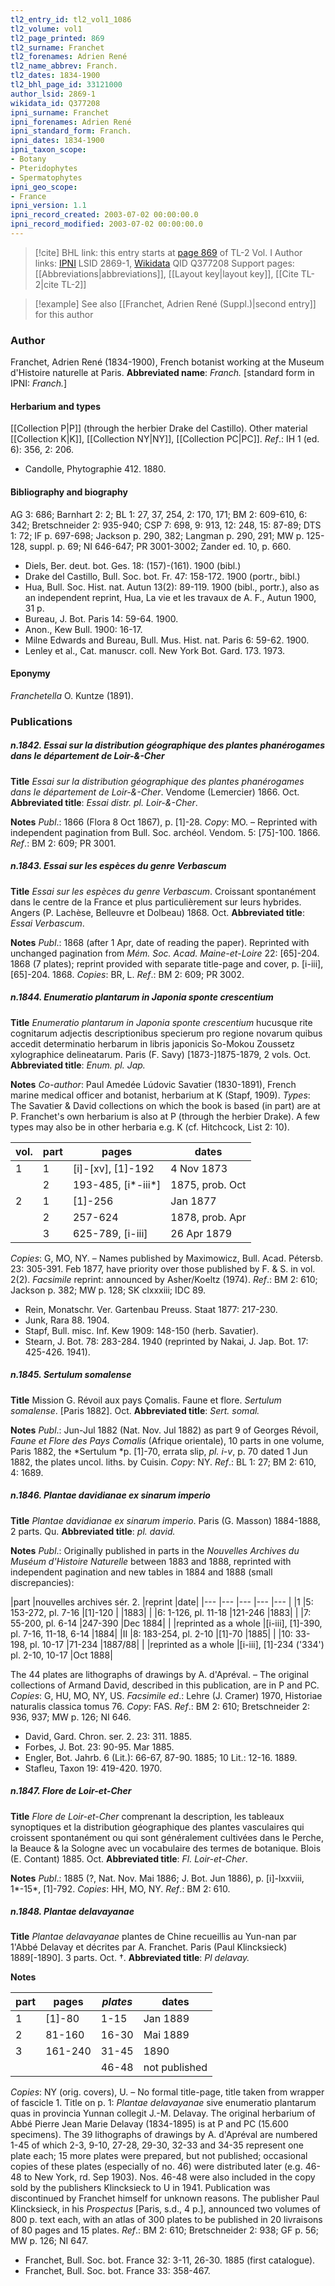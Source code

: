 ```yaml
---
tl2_entry_id: tl2_vol1_1086
tl2_volume: vol1
tl2_page_printed: 869
tl2_surname: Franchet
tl2_forenames: Adrien René
tl2_name_abbrev: Franch.
tl2_dates: 1834-1900
tl2_bhl_page_id: 33121000
author_lsid: 2869-1
wikidata_id: Q377208
ipni_surname: Franchet
ipni_forenames: Adrien René
ipni_standard_form: Franch.
ipni_dates: 1834-1900
ipni_taxon_scope: 
- Botany
- Pteridophytes
- Spermatophytes
ipni_geo_scope: 
- France
ipni_version: 1.1
ipni_record_created: 2003-07-02 00:00:00.0
ipni_record_modified: 2003-07-02 00:00:00.0
---
```


> [!cite] BHL link: this entry starts at [page 869](https://www.biodiversitylibrary.org/page/33121000) of TL-2 Vol. I
> Author links: [IPNI](https://www.ipni.org/a/2869-1) LSID 2869-1, [Wikidata](https://www.wikidata.org/wiki/Q377208) QID Q377208
> Support pages: [[Abbreviations|abbreviations]], [[Layout key|layout key]], [[Cite TL-2|cite TL-2]]

> [!example] See also [[Franchet, Adrien René (Suppl.)|second entry]] for this author

### Author

Franchet, Adrien René (1834-1900), French botanist working at the Museum d'Histoire naturelle at Paris. 
**Abbreviated name**: *Franch.* \[standard form in IPNI: *Franch.*\]

#### Herbarium and types

[[Collection P|P]] (through the herbier Drake del Castillo). Other material [[Collection K|K]], [[Collection NY|NY]], [[Collection PC|PC]].
*Ref*.: IH 1 (ed. 6): 356, 2: 206.
- Candolle, Phytographie 412. 1880.

#### Bibliography and biography

AG 3: 686; Barnhart 2: 2; BL 1: 27, 37, 254, 2: 170, 171; BM 2: 609-610, 6: 342; Bretschneider 2: 935-940; CSP 7: 698, 9: 913, 12: 248, 15: 87-89; DTS 1: 72; IF p. 697-698; Jackson p. 290, 382; Langman p. 290, 291; MW p. 125-128, suppl. p. 69; NI 646-647; PR 3001-3002; Zander ed. 10, p. 660.
- Diels, Ber. deut. bot. Ges. 18: (157)-(161). 1900 (bibl.)
- Drake del Castillo, Bull. Soc. bot. Fr. 47: 158-172. 1900 (portr., bibl.)
- Hua, Bull. Soc. Hist. nat. Autun 13(2): 89-119. 1900 (bibl., portr.), also as an independent reprint, Hua, La vie et les travaux de A. F., Autun 1900, 31 p.
- Bureau, J. Bot. Paris 14: 59-64. 1900.
- Anon., Kew Bull. 1900: 16-17.
- Milne Edwards and Bureau, Bull. Mus. Hist. nat. Paris 6: 59-62. 1900.
- Lenley et al., Cat. manuscr. coll. New York Bot. Gard. 173. 1973.

#### Eponymy

*Franchetella* O. Kuntze (1891).

### Publications

##### n.1842. Essai sur la distribution géographique des plantes phanérogames dans le département de Loir-&-Cher

**Title**
*Essai sur la distribution géographique des plantes phanérogames dans le département de Loir-&-Cher*. Vendome (Lemercier) 1866. Oct.
**Abbreviated title**: *Essai distr. pl. Loir-&-Cher*.

**Notes**
*Publ*.: 1866 (Flora 8 Oct 1867), p. \[1\]-28. *Copy*: MO. – Reprinted with independent pagination from Bull. Soc. archéol. Vendom. 5: \[75\]-100. 1866.
*Ref*.: BM 2: 609; PR 3001.

##### n.1843. Essai sur les espèces du genre Verbascum

**Title**
*Essai sur les espèces du genre Verbascum*. Croissant spontanément dans le centre de la France et plus particulièrement sur leurs hybrides. Angers (P. Lachèse, Belleuvre et Dolbeau) 1868. Oct.
**Abbreviated title**: *Essai Verbascum*.

**Notes**
*Publ*.: 1868 (after 1 Apr, date of reading the paper). Reprinted with unchanged pagination from *Mém. Soc. Acad. Maine-et-Loire* 22: \[65\]-204. 1868 (7 plates); reprint provided with separate title-page and cover, p. \[i-iii\], \[65\]-204. 1868. *Copies*: BR, L.
*Ref*.: BM 2: 609; PR 3002.

##### n.1844. Enumeratio plantarum in Japonia sponte crescentium

**Title**
*Enumeratio plantarum in Japonia sponte crescentium* hucusque rite cognitarum adjectis descriptionibus specierum pro regione novarum quibus accedit determinatio herbarum in libris japonicis So-Mokou Zoussetz xylographice delineatarum. Paris (F. Savy) \[1873-\]1875-1879, 2 vols. Oct.
**Abbreviated title**: *Enum. pl. Jap.*

**Notes**
*Co-author*: Paul Amedée Lúdovic Savatier (1830-1891), French marine medical officer and botanist, herbarium at K (Stapf, 1909).
*Types*: The Savatier & David collections on which the book is based (in part) are at P. Franchet's own herbarium is also at P (through the herbier Drake). A few types may also be in other herbaria e.g. K (cf. Hitchcock, List 2: 10).

|vol.	|part	|pages	|dates|
|---	|---	|---	|---	|
|1	|1	|\[i\]-\[xv\], \[1\]-192	|4 Nov 1873|
|	|2	|193-485, \[i\*-iii\*\]	|1875, prob. Oct|
|2	|1	|\[1\]-256	|Jan 1877|
|	|2	|257-624	|1878, prob. Apr|
|	|3	|625-789, \[i-iii\]	|26 Apr 1879|

*Copies*: G, MO, NY. – Names published by Maximowicz, Bull. Acad. Pétersb. 23: 305-391. Feb 1877, have priority over those published by F. & S. in vol. 2(2).
*Facsimile* reprint: announced by Asher/Koeltz (1974).
*Ref*.: BM 2: 610; Jackson p. 382; MW p. 128; SK clxxxiii; IDC 89.
- Rein, Monatschr. Ver. Gartenbau Preuss. Staat 1877: 217-230.
- Junk, Rara 88. 1904.
- Stapf, Bull. misc. Inf. Kew 1909: 148-150 (herb. Savatier).
- Stearn, J. Bot. 78: 283-284. 1940 (reprinted by Nakai, J. Jap. Bot. 17: 425-426. 1941).

##### n.1845. Sertulum somalense

**Title**
Mission G. Révoil aux pays Çomalis. Faune et flore. *Sertulum somalense*. \[Paris 1882\]. Oct.
**Abbreviated title**: *Sert. somal.*

**Notes**
*Publ*.: Jun-Jul 1882 (Nat. Nov. Jul 1882) as part 9 of Georges Révoil, *Faune et Flore des Pays Comalis* (Afrique orientale), 10 parts in one volume, Paris 1882, the *Sertulum *p. \[1\]-70, errata slip, *pl. i-v*, p. 70 dated 1 Jun 1882, the plates uncol. liths. by Cuisin.
*Copy*: NY.
*Ref*.: BL 1: 27; BM 2: 610, 4: 1689.

##### n.1846. Plantae davidianae ex sinarum imperio

**Title**
*Plantae davidianae ex sinarum imperio*. Paris (G. Masson) 1884-1888, 2 parts. Qu.
**Abbreviated title**: *pl. david.*

**Notes**
*Publ*.: Originally published in parts in the *Nouvelles Archives du Muséum d'Histoire Naturelle* between 1883 and 1888, reprinted with independent pagination and new tables in 1884 and 1888 (small discrepancies):

|part	|nouvelles archives sér. 2.	|reprint	|date|
|---	|---	|---	|---	|---	|
|1	|5: 153-272, pl. 7-16	|\[1\]-120	|	|1883|
|	|6: 1-126, pl. 11-18	|121-246	|1883|
|	|7: 55-200, pl. 6-14	|247-390	|Dec 1884|
|	|reprinted as a whole	|\[i-iii\], \[1\]-390,<br/>pl. 7-16, 11-18, 6-14	|1884|
|II	|8: 183-254, pl. 2-10	|\[1\]-70	|1885|
|	|10: 33-198, pl. 10-17	|71-234	|1887/88|
|	|reprinted as a whole	|\[i-iii\], \[1\]-234 ('334')<br/>pl. 2-10, 10-17	|Oct 1888|

The 44 plates are lithographs of drawings by A. d'Apréval. – The original collections of Armand David, described in this publication, are in P and PC. *Copies*: G, HU, MO, NY, US.
*Facsimile ed*.: Lehre (J. Cramer) 1970, Historiae naturalis classica tomus 76. *Copy*: FAS.
*Ref*.: BM 2: 610; Bretschneider 2: 936, 937; MW p. 126; NI 646.
- David, Gard. Chron. ser. 2. 23: 311. 1885.
- Forbes, J. Bot. 23: 90-95. Mar 1885.
- Engler, Bot. Jahrb. 6 (Lit.): 66-67, 87-90. 1885; 10 Lit.: 12-16. 1889.
- Stafleu, Taxon 19: 419-420. 1970.

##### n.1847. Flore de Loir-et-Cher

**Title**
*Flore de Loir-et-Cher* comprenant la description, les tableaux synoptiques et la distribution géographique des plantes vasculaires qui croissent spontanément ou qui sont généralement cultivées dans le Perche, la Beauce & la Sologne avec un vocabulaire des termes de botanique. Blois (E. Contant) 1885. Oct.
**Abbreviated title**: *Fl. Loir-et-Cher*.

**Notes**
*Publ*.: 1885 (?, Nat. Nov. Mai 1886; J. Bot. Jun 1886), p. \[i\]-lxxviii, 1\*-15\*, \[1\]-792.
*Copies*: HH, MO, NY.
*Ref*.: BM 2: 610.

##### n.1848. Plantae delavayanae

**Title**
*Plantae delavayanae* plantes de Chine recueillis au Yun-nan par 1'Abbé Delavay et décrites par A. Franchet. Paris (Paul Klincksieck) 1889\[-1890\]. 3 parts. Oct. †.
**Abbreviated title**: *Pl delavay.*

**Notes**

|part	|pages	|*plates*	|dates|
|---	|---	|---	|---	|
|1	|\[1\]-80	|1-15	|Jan 1889|
|2	|81-160	|16-30	|Mai 1889|
|3	|161-240	|31-45	|1890|
|	|	|46-48	|not published|

*Copies*: NY (orig. covers), U. – No formal title-page, title taken from wrapper of fascicle 1. Title on p. 1: *Plantae delavayanae* sive enumeratio plantarum quas in provincia Yunnan collegit J.-M. Delavay.
The original herbarium of Abbé Pierre Jean Marie Delavay (1834-1895) is at P and PC (15.600 specimens). The 39 lithographs of drawings by A. d'Apréval are numbered 1-45 of which 2-3, 9-10, 27-28, 29-30, 32-33 and 34-35 represent one plate each; 15 more plates were prepared, but not published; occasional copies of these plates (especially of no. 46) were distributed later (e.g. 46-48 to New York, rd. Sep 1903). Nos. 46-48 were also included in the copy sold by the publishers Klincksieck to U in 1941. Publication was discontinued by Franchet himself for unknown reasons. The publisher Paul Klincksieck, in his *Prospectus* \[Paris, s.d., 4 p.\], announced two volumes of 800 p. text each, with an atlas of 300 plates to be published in 20 livraisons of 80 pages and 15 plates.
*Ref*.: BM 2: 610; Bretschneider 2: 938; GF p. 56; MW p. 126; NI 647.
- Franchet, Bull. Soc. bot. France 32: 3-11, 26-30. 1885 (first catalogue).
- Franchet, Bull. Soc. bot. France 33: 358-467.

